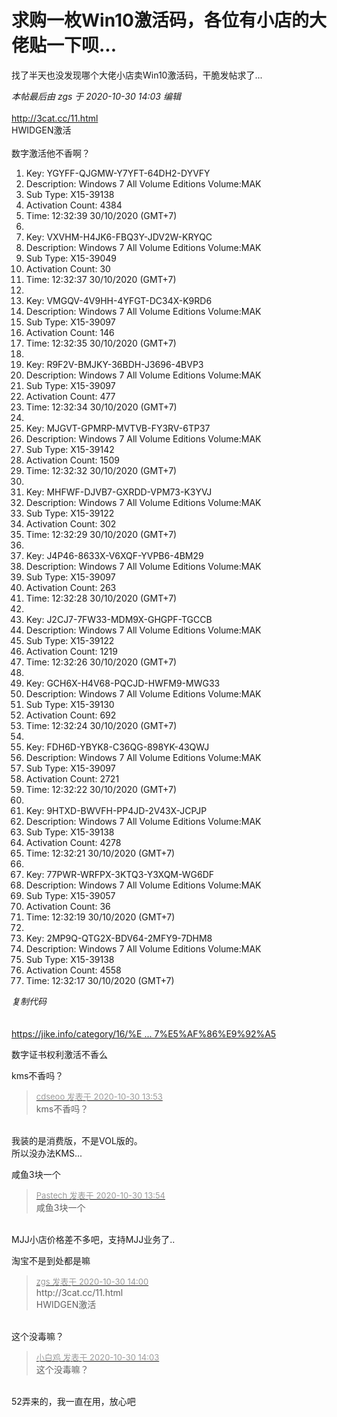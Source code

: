 # 求购一枚Win10激活码，各位有小店的大佬贴一下呗...


找了半天也没发现哪个大佬小店卖Win10激活码，干脆发帖求了...<img id="aimg_LuT3U" onclick="zoom(this, this.src, 0, 0, 0)" class="zoom" src="https://cdn.jsdelivr.net/gh/hishis/forum-master/public/images/patch.gif" onmouseover="img_onmouseoverfunc(this)" onload="thumbImg(this)" border="0" alt="" />

<i class="pstatus"> 本帖最后由 zgs 于 2020-10-30 14:03 编辑 </i><br />
<br />
<a href="http://3cat.cc/11.html" target="_blank">http://3cat.cc/11.html</a><br />
HWIDGEN激活<br />
<br />
数字激活他不香啊？

<div class="blockcode"><div id="code_Is2"><ol><li>Key: YGYFF-QJGMW-Y7YFT-64DH2-DYVFY<br /><li>Description: Windows 7 All Volume Editions Volume:MAK<br /><li>Sub Type: X15-39138<br /><li>Activation Count: 4384<br /><li>Time: 12:32:39 30/10/2020 (GMT+7)<br /><li><br /><li>Key: VXVHM-H4JK6-FBQ3Y-JDV2W-KRYQC<br /><li>Description: Windows 7 All Volume Editions Volume:MAK<br /><li>Sub Type: X15-39049<br /><li>Activation Count: 30<br /><li>Time: 12:32:37 30/10/2020 (GMT+7)<br /><li><br /><li>Key: VMGQV-4V9HH-4YFGT-DC34X-K9RD6<br /><li>Description: Windows 7 All Volume Editions Volume:MAK<br /><li>Sub Type: X15-39097<br /><li>Activation Count: 146<br /><li>Time: 12:32:35 30/10/2020 (GMT+7)<br /><li><br /><li>Key: R9F2V-BMJKY-36BDH-J3696-4BVP3<br /><li>Description: Windows 7 All Volume Editions Volume:MAK<br /><li>Sub Type: X15-39097<br /><li>Activation Count: 477<br /><li>Time: 12:32:34 30/10/2020 (GMT+7)<br /><li><br /><li>Key: MJGVT-GPMRP-MVTVB-FY3RV-6TP37<br /><li>Description: Windows 7 All Volume Editions Volume:MAK<br /><li>Sub Type: X15-39142<br /><li>Activation Count: 1509<br /><li>Time: 12:32:32 30/10/2020 (GMT+7)<br /><li><br /><li>Key: MHFWF-DJVB7-GXRDD-VPM73-K3YVJ<br /><li>Description: Windows 7 All Volume Editions Volume:MAK<br /><li>Sub Type: X15-39122<br /><li>Activation Count: 302<br /><li>Time: 12:32:29 30/10/2020 (GMT+7)<br /><li><br /><li>Key: J4P46-8633X-V6XQF-YVPB6-4BM29<br /><li>Description: Windows 7 All Volume Editions Volume:MAK<br /><li>Sub Type: X15-39097<br /><li>Activation Count: 263<br /><li>Time: 12:32:28 30/10/2020 (GMT+7)<br /><li><br /><li>Key: J2CJ7-7FW33-MDM9X-GHGPF-TGCCB<br /><li>Description: Windows 7 All Volume Editions Volume:MAK<br /><li>Sub Type: X15-39122<br /><li>Activation Count: 1219<br /><li>Time: 12:32:26 30/10/2020 (GMT+7)<br /><li><br /><li>Key: GCH6X-H4V68-PQCJD-HWFM9-MWG33<br /><li>Description: Windows 7 All Volume Editions Volume:MAK<br /><li>Sub Type: X15-39130<br /><li>Activation Count: 692<br /><li>Time: 12:32:24 30/10/2020 (GMT+7)<br /><li><br /><li>Key: FDH6D-YBYK8-C36QG-898YK-43QWJ<br /><li>Description: Windows 7 All Volume Editions Volume:MAK<br /><li>Sub Type: X15-39097<br /><li>Activation Count: 2721<br /><li>Time: 12:32:22 30/10/2020 (GMT+7)<br /><li><br /><li>Key: 9HTXD-BWVFH-PP4JD-2V43X-JCPJP<br /><li>Description: Windows 7 All Volume Editions Volume:MAK<br /><li>Sub Type: X15-39138<br /><li>Activation Count: 4278<br /><li>Time: 12:32:21 30/10/2020 (GMT+7)<br /><li><br /><li>Key: 77PWR-WRFPX-3KTQ3-Y3XQM-WG6DF<br /><li>Description: Windows 7 All Volume Editions Volume:MAK<br /><li>Sub Type: X15-39057<br /><li>Activation Count: 36<br /><li>Time: 12:32:19 30/10/2020 (GMT+7)<br /><li><br /><li>Key: 2MP9Q-QTG2X-BDV64-2MFY9-7DHM8<br /><li>Description: Windows 7 All Volume Editions Volume:MAK<br /><li>Sub Type: X15-39138<br /><li>Activation Count: 4558<br /><li>Time: 12:32:17 30/10/2020 (GMT+7)</ol></div><em onclick="copycode($('code_Is2'));">复制代码</em></div><br />
<br />
<a href="https://jike.info/category/16/%E8%B4%A6%E5%8F%B7%E5%AF%86%E9%92%A5" target="_blank">https://jike.info/category/16/%E ... 7%E5%AF%86%E9%92%A5</a>

数字证书权利激活不香么

kms不香吗？<img id="aimg_RrTuh" onclick="zoom(this, this.src, 0, 0, 0)" class="zoom" src="https://cdn.jsdelivr.net/gh/hishis/forum-master/public/images/patch.gif" onmouseover="img_onmouseoverfunc(this)" onload="thumbImg(this)" border="0" alt="" />

<div class="quote"><blockquote><font size="2"><a href="https://www.hostloc.com/forum.php?mod=redirect&amp;goto=findpost&amp;pid=9374951&amp;ptid=760217" target="_blank"><font color="#999999">cdseoo 发表于 2020-10-30 13:53</font></a></font><br />
kms不香吗？</blockquote></div><br />
我装的是消费版，不是VOL版的。<br />
所以没办法KMS...<img id="aimg_fnBb1" onclick="zoom(this, this.src, 0, 0, 0)" class="zoom" src="https://cdn.jsdelivr.net/gh/hishis/forum-master/public/images/patch.gif" onmouseover="img_onmouseoverfunc(this)" onload="thumbImg(this)" border="0" alt="" />

咸鱼3块一个

<div class="quote"><blockquote><font size="2"><a href="https://www.hostloc.com/forum.php?mod=redirect&amp;goto=findpost&amp;pid=9374953&amp;ptid=760217" target="_blank"><font color="#999999">Pastech 发表于 2020-10-30 13:54</font></a></font><br />
咸鱼3块一个</blockquote></div><br />
MJJ小店价格差不多吧，支持MJJ业务了..<img id="aimg_qJc39" onclick="zoom(this, this.src, 0, 0, 0)" class="zoom" src="https://cdn.jsdelivr.net/gh/hishis/forum-master/public/images/patch.gif" onmouseover="img_onmouseoverfunc(this)" onload="thumbImg(this)" border="0" alt="" />

淘宝不是到处都是嘛

<div class="quote"><blockquote><font size="2"><a href="https://www.hostloc.com/forum.php?mod=redirect&amp;goto=findpost&amp;pid=9374979&amp;ptid=760217" target="_blank"><font color="#999999">zgs 发表于 2020-10-30 14:00</font></a></font><br />
http://3cat.cc/11.html<br />
HWIDGEN激活</blockquote></div><br />
这个没毒嘛？<img id="aimg_ZyACq" onclick="zoom(this, this.src, 0, 0, 0)" class="zoom" src="https://cdn.jsdelivr.net/gh/hishis/forum-master/public/images/patch.gif" onmouseover="img_onmouseoverfunc(this)" onload="thumbImg(this)" border="0" alt="" />

<div class="quote"><blockquote><font size="2"><a href="https://www.hostloc.com/forum.php?mod=redirect&amp;goto=findpost&amp;pid=9374996&amp;ptid=760217" target="_blank"><font color="#999999">小白鸡 发表于 2020-10-30 14:03</font></a></font><br />
这个没毒嘛？</blockquote></div><br />
52弄来的，我一直在用，放心吧
